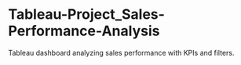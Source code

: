 # Tableau-Project_Sales-Performance-Analysis
Tableau dashboard analyzing sales performance with KPIs and filters.
